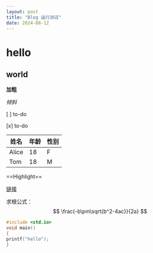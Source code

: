```yaml
---
layout: post
title: "Blog 运行测试"
date: 2024-08-12
---
```


# hello

## world

**加粗**

*倾斜*

[ ] to-do

[x] to-do

|姓名|年龄|性别|
|---|---|---|
|Alice|18|F|
|Tom|18|M|


==Highlight==

[链接](google.com)

求根公式：
$$
\frac{-b\pm\sqrt{b^2-4ac}}{2a}
$$

```C
#include <std.io>
void main()
{
printf("hello");
}
```
